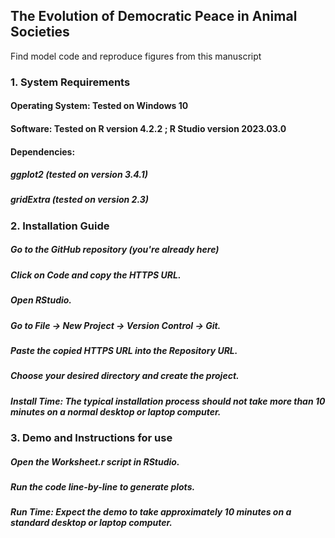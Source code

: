 ## The Evolution of Democratic Peace in Animal Societies

Find model code and reproduce figures from this manuscript 

### 1. System Requirements
#### Operating System: Tested on Windows 10
#### Software: Tested on R version 4.2.2 ; R Studio version 2023.03.0
#### Dependencies:
##### ggplot2 (tested on version 3.4.1)
##### gridExtra (tested on version 2.3)


### 2. Installation Guide
##### Go to the GitHub repository (you're already here)
##### Click on Code and copy the HTTPS URL.
##### Open RStudio.
##### Go to File -> New Project -> Version Control -> Git.
##### Paste the copied HTTPS URL into the Repository URL.
##### Choose your desired directory and create the project.
##### Install Time: The typical installation process should not take more than 10 minutes on a normal desktop or laptop computer.

### 3. Demo and Instructions for use

##### Open the Worksheet.r script in RStudio.
##### Run the code line-by-line to generate plots.
##### Run Time: Expect the demo to take approximately 10 minutes on a standard desktop or laptop computer.
